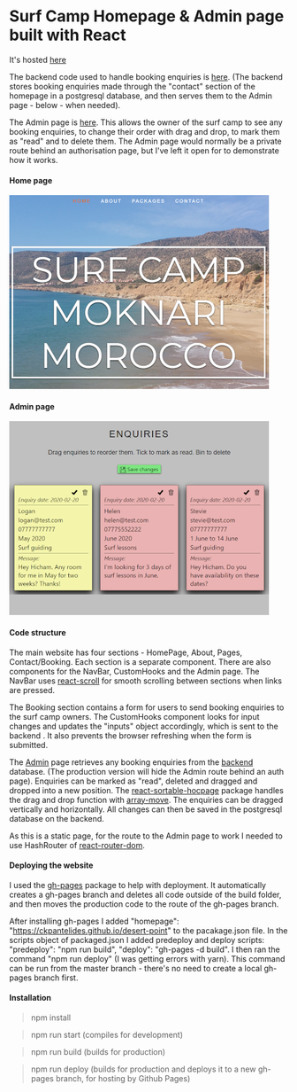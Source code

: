 Surf Camp Homepage & Admin page built with React
===========

It's hosted [here](https://ckpantelides.github.io/desert-point)

The backend code used to handle booking enquiries is [here](https://github.com/ckpantelides/desert-point-server). (The backend stores booking enquiries made through the "contact" section of the homepage in a postgresql database, and then serves them to the Admin page - below - when needed). 

The Admin page is [here](https://github.com/ckpantelides/deser-point/#/admin). This allows the owner of the surf camp to see any booking enquiries, to change their order with drag and drop, to mark them as "read" and to delete them. The Admin page would normally be a private route behind an authorisation page, but I've left it open for to demonstrate how it works.

#### Home page

![img1]

#### Admin page

![img2]

#### Code structure

The main website has four sections - HomePage, About, Pages, Contact/Booking. Each section is a separate component. There are also components for the NavBar, CustomHooks and the Admin page. The NavBar uses [react-scroll](https://www.npmjs.com/package/react-scroll) for smooth scrolling between sections when links are pressed. 

The Booking section contains a form for users to send booking enquiries to the surf camp owners. The CustomHooks component looks for input changes and updates the "inputs" object accordingly, which is sent to the backend . It also prevents the browser refreshing when the form is submitted.

The [Admin](https://github.com/ckpantelides/deser-point/#/admin) page retrieves any booking enquiries from the [backend](https://github.com/ckpantelides/desert-point-server) database. (The production version will hide the Admin route behind an auth page). Enquiries can be marked as "read", deleted and dragged and dropped into a new position. The [react-sortable-hocpage](https://www.npmjs.com/package/react-sortable-hoc) package handles the drag and drop function with [array-move](https://www.npmjs.com/package/array-move). The enquiries can be dragged vertically and horizontally. All changes can then be saved in the postgresql database on the backend.

As this is a static page, for the route to the Admin page to work I needed to use HashRouter of [react-router-dom](https://www.npmjs.com/package/react-router-dom).

#### Deploying the website

I used the [gh-pages](https://www.npmjs.com/package/gh-pages) package to help with deployment. It automatically creates a gh-pages branch and deletes all code outside of the build folder, and then moves the production code to the route of the gh-pages branch.

After installing gh-pages I added "homepage": "https://ckpantelides.github.io/desert-point" to the pacakage.json file. In the scripts object of packaged.json I added predeploy and deploy scripts: "predeploy": "npm run build", "deploy": "gh-pages -d build". I then ran the command "npm run deploy" (I was getting errors with yarn). This command can be run from the master branch - there's no need to create a local gh-pages branch first.

#### Installation

> npm install

> npm run start (compiles for development)

> npm run build (builds for production)

> npm run deploy (builds for production and deploys it to a new gh-pages branch, for hosting by Github Pages)

[img1]: https://github.com/ckpantelides/desert-point/blob/images/homepage350.png
[img2]: https://github.com/ckpantelides/desert-point/blob/images/admin350.png
